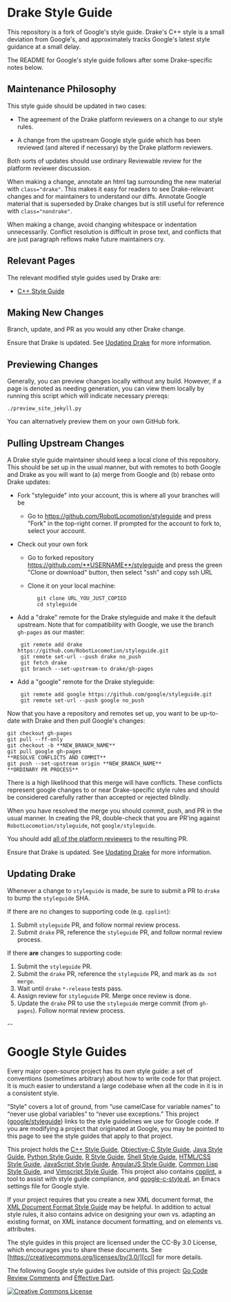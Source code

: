 Drake Style Guide
=================

This repository is a fork of Google's style guide.  Drake's C++ style is a
small deviation from Google's, and approximately tracks Google's latest style
guidance at a small delay.

The README for Google's style guide follows after some Drake-specific notes
below.

Maintenance Philosophy
----------------------

This style guide should be updated in two cases:

 * The agreement of the Drake platform reviewers on a change to our style
   rules.

 * A change from the upstream Google style guide which has been reviewed (and
   altered if necessary) by the Drake platform reviewers.

Both sorts of updates should use ordinary Reviewable review for the platform
reviewer discussion.

When making a change, annotate an html tag surrounding the new material with
`class="drake"`.  This makes it easy for readers to see Drake-relevant
changes and for maintainers to understand our diffs.  Annotate Google material
that is superseded by Drake changes but is still useful for reference with
`class="nondrake"`.

When making a change, avoid changing whitespace or indentation unnecessarily.
Conflict resolution is difficult in prose text, and conflicts that are just
paragraph reflows make future maintainers cry.

Relevant Pages
--------------

The relevant modified style guides used by Drake are:

* [C++ Style Guide](./cppguide.html)

<!--
TODO(eric): Enable this once Python guide is used.
* [Python Style Guide](./pyguide.html) (*generation required*)
-->

Making New Changes
------------------

Branch, update, and PR as you would any other Drake change.

Ensure that Drake is updated. See [Updating Drake](#updating-drake) for more
information.

Previewing Changes
------------------

Generally, you can preview changes locally without any build. However, if a page
is denoted as needing generation, you can view them locally by running this
script which will indicate necessary prereqs:

    ./preview_site_jekyll.py

You can alternatively preview them on your own GitHub fork.

<!-- TODO(eric): Document this workflow. -->

Pulling Upstream Changes
------------------------

A Drake style guide maintainer should keep a local clone of this repository.
This should be set up in the usual manner, but with remotes to both Google and
Drake as you will want to (a) merge from Google and (b) rebase onto Drake
updates:

 * Fork "styleguide" into your account, this is where all your branches will be

   * Go to https://github.com/RobotLocomotion/styleguide and press "Fork" in
     the top-right corner.  If prompted for the account to fork to, select
     your account.

 * Check out your own fork

   * Go to forked repository https://github.com/**USERNAME**/styleguide and
     press the green "Clone or download" button, then select "ssh" and copy
     ssh URL

   * Clone it on your local machine:

            git clone URL_YOU_JUST_COPIED
            cd styleguide

 * Add a "drake" remote for the Drake styleguide and make it the default
   upstream.  Note that for compatibility with Google, we use the branch
   `gh-pages` as our master:

        git remote add drake https://github.com/RobotLocomotion/styleguide.git
        git remote set-url --push drake no_push
        git fetch drake
        git branch --set-upstream-to drake/gh-pages

 * Add a "google" remote for the Drake styleguide:

        git remote add google https://github.com/google/styleguide.git
        git remote set-url --push google no_push

Now that you have a repository and remotes set up, you want to be up-to-date
with Drake and then pull Google's changes:

    git checkout gh-pages
    git pull --ff-only
    git checkout -b **NEW_BRANCH_NAME**
    git pull google gh-pages
    **RESOLVE CONFLICTS AND COMMIT**
    git push --set-upstream origin **NEW_BRANCH_NAME**
    **ORDINARY PR PROCESS**

There is a high likelihood that this merge will have conflicts.  These
conflicts represent google changes to or near Drake-specific style rules and
should be considered carefully rather than accepted or rejected blindly.

When you have resolved the merge you should commit, push, and PR in the usual
manner.  In creating the PR, double-check that you are PR'ing against
`RobotLocomotion/styleguide`, not `google/styleguide`.

You should add [all of the platform reviewers](http://drake.mit.edu/developers.html#review-process) to the resulting PR.

Ensure that Drake is updated. See [Updating Drake](#updating-drake) for more
information.

<a id="updating-drake"></a>

Updating Drake
--------------

Whenever a change to `styleguide` is made, be sure to submit a PR to `drake` to
bump the `styleguide` SHA.

If there are no changes to supporting code (e.g. `cpplint`):

1. Submit `styleguide` PR, and follow normal review process.
2. Submit `drake` PR, reference the `styleguide` PR, and follow normal review
process.

If there **are** changes to supporting code:

1. Submit the `styleguide` PR.
2. Submit the `drake` PR, reference the `styleguide` PR, and mark as
`do not merge`.
3. Wait until `drake` `*-release` tests pass.
4. Assign review for `styleguide` PR. Merge once review is done.
5. Update the `drake` PR to use the `styleguide` merge commit (from
`gh-pages`). Follow normal review process.

--


Google Style Guides
===================

Every major open-source project has its own style guide: a set of conventions
(sometimes arbitrary) about how to write code for that project. It is much
easier to understand a large codebase when all the code in it is in a
consistent style.

“Style” covers a lot of ground, from “use camelCase for variable names” to
“never use global variables” to “never use exceptions.” This project
([google/styleguide](https://github.com/google/styleguide)) links to the
style guidelines we use for Google code. If you are modifying a project that
originated at Google, you may be pointed to this page to see the style guides
that apply to that project.

This project holds the [C++ Style Guide][cpp], [Objective-C Style Guide][objc],
[Java Style Guide][java], [Python Style Guide][py], [R Style Guide][r],
[Shell Style Guide][sh], [HTML/CSS Style Guide][htmlcss],
[JavaScript Style Guide][js], [AngularJS Style Guide][angular],
[Common Lisp Style Guide][cl], and [Vimscript Style Guide][vim]. This project
also contains [cpplint][cpplint], a tool to assist with style guide compliance,
and [google-c-style.el][emacs], an Emacs settings file for Google style.

If your project requires that you create a new XML document format, the [XML
Document Format Style Guide][xml] may be helpful. In addition to actual style
rules, it also contains advice on designing your own vs. adapting an existing
format, on XML instance document formatting, and on elements vs. attributes.

The style guides in this project are licensed under the CC-By 3.0 License,
which encourages you to share these documents.
See [https://creativecommons.org/licenses/by/3.0/][ccl] for more details.

The following Google style guides live outside of this project:
[Go Code Review Comments][go] and [Effective Dart][dart].

<a rel="license" href="https://creativecommons.org/licenses/by/3.0/"><img alt="Creative Commons License" style="border-width:0" src="https://i.creativecommons.org/l/by/3.0/88x31.png" /></a>


[cpp]: https://google.github.io/styleguide/cppguide.html
[objc]: objcguide.md
[java]: https://google.github.io/styleguide/javaguide.html
[py]: https://google.github.io/styleguide/pyguide.html
[r]: https://google.github.io/styleguide/Rguide.xml
[sh]: https://google.github.io/styleguide/shell.xml
[htmlcss]: https://google.github.io/styleguide/htmlcssguide.html
[js]: https://google.github.io/styleguide/jsguide.html
[angular]: https://google.github.io/styleguide/angularjs-google-style.html
[cl]: https://google.github.io/styleguide/lispguide.xml
[vim]: https://google.github.io/styleguide/vimscriptguide.xml
[cpplint]: https://github.com/google/styleguide/tree/gh-pages/cpplint
[emacs]: https://raw.githubusercontent.com/google/styleguide/gh-pages/google-c-style.el
[xml]: https://google.github.io/styleguide/xmlstyle.html
[go]: https://golang.org/wiki/CodeReviewComments
[dart]: https://www.dartlang.org/guides/language/effective-dart
[ccl]: https://creativecommons.org/licenses/by/3.0/
